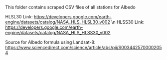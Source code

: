 This folder contains scraped CSV files of all stations for Albedo

HLSL30 Link: https://developers.google.com/earth-engine/datasets/catalog/NASA_HLS_HLSL30_v002 \n
HLSS30 Link: https://developers.google.com/earth-engine/datasets/catalog/NASA_HLS_HLSS30_v002

Source for Albedo formula using Landsat-8:
https://www.sciencedirect.com/science/article/abs/pii/S0034425700002054
